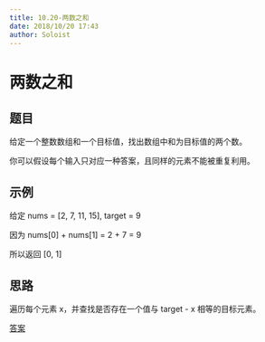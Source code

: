 ```yaml
---
title: 10.20-两数之和
date: 2018/10/20 17:43
author: Soloist
---
```


# 两数之和

## 题目

给定一个整数数组和一个目标值，找出数组中和为目标值的两个数。

你可以假设每个输入只对应一种答案，且同样的元素不能被重复利用。

## 示例

给定 nums = [2, 7, 11, 15], target = 9

因为 nums[0] + nums[1] = 2 + 7 = 9

所以返回 [0, 1]

## 思路

遍历每个元素 x，并查找是否存在一个值与 target - x 相等的目标元素。

[答案](https://github.com/aSoloist/java-algorithm/blob/master/code/10.20/Main.java)